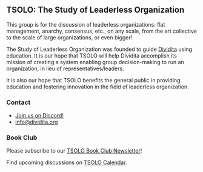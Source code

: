 ## TSOLO: The Study of Leaderless Organization

This group is for the discussion of leaderless organizations: flat management, anarchy, consensus, etc., on any scale, from the art collective to the scale of large organizations, or even bigger!

The Study of Leaderless Organization was founded to guide [Dividita](http://dividita.org/) using education. It is our hope that TSOLO will help Dividita accomplish its mission of creating a system enabling group decision-making to run an organization, in lieu of representatives/leaders.

It is also our hope that TSOLO benefits the general public in providing education and fostering innovation in the field of leaderless organization.

### Contact

  * [Join us on Discord!](https://discord.gg/JxAuPmv)
  * [info@dividita.org](mailto:info@dividita.org)

### Book Club

Please subscribe to our [TSOLO Book Club Newsletter](https://mailchi.mp/0bca862bc6f8/dividita-book-club)!

Find upcoming discussions on [TSOLO Calendar](https://calendar.google.com/calendar/b/4?cid=ZGl2aWRpdGEub3JnX2ZvN205N2NiMTZuaTExaDNvNWdqNnBrMmRjQGdyb3VwLmNhbGVuZGFyLmdvb2dsZS5jb20).
